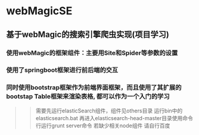 # webMagicSE
## 基于webMagic的搜索引擎爬虫实现(项目学习)

###  使用webMagic的框架组件：主要用Site和Spider等参数的设置
### 使用了springboot框架进行前后端的交互
###  同时使用bootstrap框架作为前端界面框架，而且使用了其扩展的bootstap Table框架来渲染表格, 都可以作为一个入门的学习
  >> 需要先运行elasticSearch组件，组件见others目录
    运行bin中的elasticsearch.bat
    再进入elasticsearch-head-master目录使用命令行运行grunt server命令   若缺少相关node组件   请自行百度
